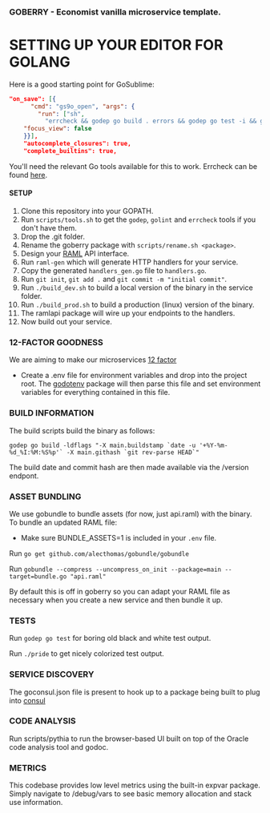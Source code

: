 ### GOBERRY - Economist vanilla microservice template.

# SETTING UP YOUR EDITOR FOR GOLANG

Here is a good starting point for GoSublime:

```json
"on_save": [{
      "cmd": "gs9o_open", "args": {
        "run": ["sh",
          "errcheck && godep go build . errors && godep go test -i && godep go test && go vet && golint ."],
    "focus_view": false
    }}],
    "autocomplete_closures": true,
    "complete_builtins": true,
```

You'll need the relevant Go tools available for this to work. Errcheck can be found [here](https://github.com/kisielk/errcheck).

#### SETUP

1. Clone this repository into your GOPATH.
2. Run ```scripts/tools.sh``` to get the ```godep```, ```golint``` and ```errcheck``` tools if you don't have them.
3. Drop the .git folder.
4. Rename the goberry package with `scripts/rename.sh <package>`.
5. Design your [RAML](http://raml.org) API interface.
6. Run ```raml-gen``` which will generate HTTP handlers for your service.
7. Copy the generated ```handlers_gen.go``` file to ```handlers.go```.
8. Run ```git init```, ```git add .``` and ```git commit -m "initial commit"```.
9. Run ```./build_dev.sh``` to build a local version of the binary in the service folder.
10. Run ```./build_prod.sh``` to build a production (linux) version of the binary.
11. The ramlapi package will wire up your endpoints to the handlers.
12. Now build out your service.

### 12-FACTOR GOODNESS

We are aiming to make our microservices [12 factor](http://12factor.net/)

* Create a .env file for environment variables and drop into the project root. The [godotenv](http://github.com/joho/godotenv) package will then parse this file and set environment
variables for everything contained in this file.

### BUILD INFORMATION

The build scripts build the binary as follows:

```godep go build -ldflags "-X main.buildstamp `date -u '+%Y-%m-%d_%I:%M:%S%p'` -X main.githash `git rev-parse HEAD`"```

The build date and commit hash are then made available via the /version endpont.

### ASSET BUNDLING

We use gobundle to bundle assets (for now, just api.raml) with
the binary. To bundle an updated RAML file:

* Make sure BUNDLE_ASSETS=1 is included in your ```.env``` file.

Run ```go get github.com/alecthomas/gobundle/gobundle```

Run ```gobundle --compress --uncompress_on_init --package=main --target=bundle.go "api.raml"```

By default this is off in goberry so you can adapt your RAML file as necessary when you create a new service and then bundle it up.

### TESTS

Run ```godep go test``` for boring old black and white test output.

Run ```./pride``` to get nicely colorized test output.

### SERVICE DISCOVERY

The goconsul.json file is present to hook up to a package being built to plug into [consul](https://www.consul.io)

### CODE ANALYSIS

Run scripts/pythia to run the browser-based UI built on top of the Oracle code analysis tool and godoc.

### METRICS

This codebase provides low level metrics using the built-in expvar package. Simply navigate to /debug/vars to see basic
memory allocation and stack use information.